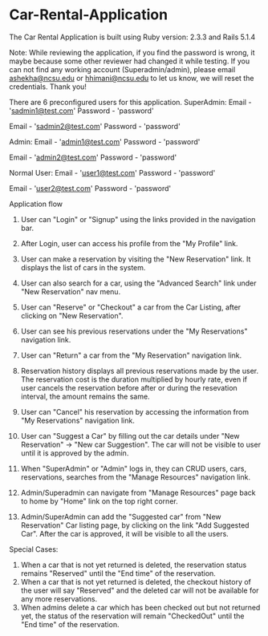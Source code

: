 # Car-Rental-Application
The Car Rental Application is built using Ruby version: 2.3.3 and Rails 5.1.4

Note:
While reviewing the application, if you find the password is wrong, it maybe because some other reviewer had changed it while testing. If you can not find any working account (Superadmin/admin), please email ashekha@ncsu.edu or hhimani@ncsu.edu to let us know, we will reset the credentials. Thank you!

There are 6 preconfigured users for this application.
SuperAdmin:
Email - 'sadmin1@test.com'
Password - 'password'

Email - 'sadmin2@test.com'
Password - 'password'

Admin:
Email - 'admin1@test.com'
Password - 'password'

Email - 'admin2@test.com'
Password - 'password'

Normal User:
Email - 'user1@test.com'
Password - 'password'

Email - 'user2@test.com'
Password - 'password'

Application flow 
1. User can "Login" or "Signup" using the links provided in the navigation bar.
2. After Login, user can access his profile from the "My Profile" link.
3. User can make a reservation by visiting the "New Reservation" link. It displays the list of cars in the system.
4. User can also search for a car, using the "Advanced Search" link under "New Reservation" nav menu.
5. User can "Reserve" or "Checkout" a car from the Car Listing, after clicking on "New Reservation".
6. User can see his previous reservations under the "My Reservations" navigation link.
7. User can "Return" a car from the "My Reservation" navigation link.
8. Reservation history displays all previous reservations made by the user. The reservation cost is the duration multiplied by hourly rate, even if user cancels the reservation before after or during the resevation interval, the amount remains the same.
9. User can "Cancel" his reservation by accessing the information from "My Reservations" navigation link.
10. User can "Suggest a Car" by filling out the car details under "New Reservation" -> "New car Suggestion". The car will not be visible to user until it is approved by the admin.

11. When "SuperAdmin" or "Admin" logs in, they can CRUD users, cars, reservations, searches from the "Manage Resources" navigation link.
12. Admin/Superadmin can navigate from "Manage Resources" page back to home by "Home" link on the top right corner. 
13. Admin/SuperAdmin can add the "Suggested car" from "New Reservation" Car listing page, by clicking on the link "Add Suggested Car".
After the car is approved, it will be visible to all the users.


Special Cases:
1. When a car that is not yet returned is deleted, the reservation status remains "Reserved" until the "End time" of the reservation.
2. When a car that is not yet returned is deleted, the checkout history of the user will say "Reserved" and the deleted car will not be available for any more reservations.
3. When admins delete a car which has been checked out but not returned yet, the status of the reservation will remain "CheckedOut" until the "End time" of the reservation.

